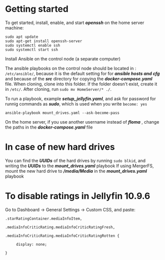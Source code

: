 # Getting started
To get started, install, enable, and start ***openssh*** on the home server machine:
```
sudo apt update
sudo apt-get install openssh-server
sudo systemctl enable ssh
sudo systemctl start ssh

```
Install Ansible on the control node (a separate computer)

The ansible playbooks on the control node should be located in : ```/etc/ansible/```, because it is the default setting for for ***ansible hosts and cfg*** and because of the ***src*** directory for copying the ***docker-compose.yaml*** file. 
When cloning, clone into this folder. If the folder doesn't exist, create it in ```/etc/```. After cloning, run ```sudo mv HomeServer/* ./```.

To run a playbook, example ***setup_jellyfin.yaml***, and ask for password for runnig commands as ***sudo***, which is used when you write ```become: yes```
```
ansible-playbook mount_drives.yaml --ask-become-pass
```

On the home server, if you use another username instead of ***floma*** , change the paths in the ***docker-compose.yaml*** file  


# In case of new hard drives
You can find the ***UUIDs*** of the hard drives by running ```sudo blkid```, and writing the ***UUIDs*** to the ***mount_drives.yaml*** playbook
If using MergerFS, mount the new hard drive to ***/media/Media<number>*** in the ***mount_drives.yaml*** playbook


# To disable ratings in Jellyfin 10.9.6

Go to Dashboard → General Settings → Custom CSS, and paste:
```
.starRatingContainer.mediaInfoItem,

.mediaInfoCriticRating.mediaInfoCriticRatingFresh,

.mediaInfoCriticRating.mediaInfoCriticRatingRotten {

     display: none;

}
```